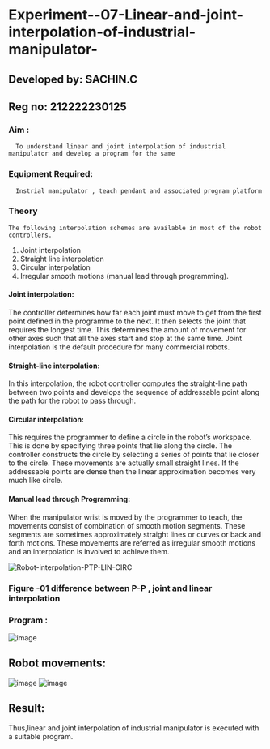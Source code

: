 # Experiment--07-Linear-and-joint-interpolation-of-industrial-manipulator-
## Developed by: SACHIN.C
## Reg no: 212222230125
### Aim :
      To understand linear and joint interpolation of industrial manipulator and develop a program for the same 
      
### Equipment Required: 
      Instrial manipulator , teach pendant and associated program platform 
      
### Theory 
    The following interpolation schemes are available in most of the robot controllers.
1. Joint interpolation
2. Straight line interpolation
3. Circular interpolation
4. Irregular smooth motions (manual lead through programming).
#### Joint interpolation: 
The controller determines how far each joint must move to get from the first point defined in the programme to the next. It then selects the joint that
requires the longest time. This determines the amount of movement for other axes such that all the axes start and stop at the same time. Joint interpolation is the default procedure for many commercial robots.

#### Straight-line interpolation: 
In this interpolation, the robot controller computes the straight-line path between two points and develops the sequence of addressable point along the path for the robot to pass through.

#### Circular interpolation: 
This requires the programmer to define a circle in the
robot’s workspace. This is done by specifying three points that lie along the circle. The controller constructs the circle by selecting a series of points that lie closer to the circle. These movements are actually small straight lines. If the addressable points are dense then the linear approximation becomes very much like circle.


#### Manual lead through Programming: 
When the manipulator wrist is moved by the programmer to teach, the movements consist of combination of smooth motion segments. These segments are sometimes approximately straight lines or curves or back and forth motions. These movements are referred as irregular smooth motions and an interpolation is involved to achieve them.

![Robot-interpolation-PTP-LIN-CIRC](https://user-images.githubusercontent.com/36288975/201615171-d0886aaa-8220-4b0c-8a1d-3d8a5c69c76a.png)

### Figure -01 difference between P-P , joint and linear interpolation 
### Program : 

![image](https://github.com/vinushcv/Experiment--07-Linear-and-joint-interpolation-of-industrial-manipulator-/assets/113975318/63300663-3666-449b-989f-90c8c97089bd)
## Robot movements:
![image](https://github.com/vinushcv/Experiment--07-Linear-and-joint-interpolation-of-industrial-manipulator-/assets/113975318/b2660fd9-6430-42f5-a450-13ef489d104b)
![image](https://github.com/vinushcv/Experiment--07-Linear-and-joint-interpolation-of-industrial-manipulator-/assets/113975318/0227b37a-9cf7-48ff-9707-79ac2613de84)

## Result:
Thus,linear and joint interpolation of industrial manipulator is executed with a suitable program.
